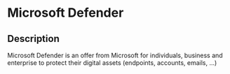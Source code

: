 # Microsoft Defender

## Description
Microsoft Defender is an offer from Microsoft for individuals, business and enterprise to protect their digital assets (endpoints, accounts, emails, ...)
